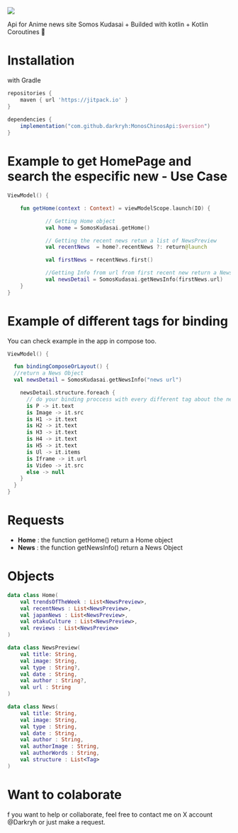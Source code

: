 [![](https://jitpack.io/v/darkryh/SomosKudasai.svg)](https://jitpack.io/#darkryh/SomosKudasai)

Api for Anime news site Somos Kudasai + Builded with kotlin + Kotlin Coroutines :balloon:

# Installation
with Gradle
```groovy  
repositories {   
	maven { url 'https://jitpack.io' }  
}  
  
dependencies {  
	implementation("com.github.darkryh:MonosChinosApi:$version")
}  
```  
# Example to get HomePage and search the especific new - Use Case
```kotlin
ViewModel() {

	fun getHome(context : Context) = viewModelScope.launch(IO) {

            // Getting Home object
            val home = SomosKudasai.getHome()

            // Getting the recent news retun a list of NewsPreview
            val recentNews  = home?.recentNews ?: return@launch

            val firstNews = recentNews.first()

            //Getting Info from url from first recent new return a News Object
            val newsDetail = SomosKudasai.getNewsInfo(firstNews.url)
	}
}
```
# Example of different tags for binding
You can check example in the app in compose too.
```kotlin
ViewModel() {

  fun bindingComposeOrLayout() {
  //return a News Object
  val newsDetail = SomosKudasai.getNewsInfo("news url")

    newsDetail.structure.foreach {
      // do your binding proccess with every different tag about the new
      is P -> it.text
      is Image -> it.src
      is H1 -> it.text
      is H2 -> it.text
      is H3 -> it.text
      is H4 -> it.text
      is H5 -> it.text
      is Ul -> it.items
      is Iframe -> it.url
      is Video -> it.src
      else -> null
    }
  }
}
```

# Requests
- **Home** : the function getHome() return a Home object
- **News** : the function getNewsInfo() return a News Object

# Objects
```kotlin
data class Home(
    val trendsOfTheWeek : List<NewsPreview>,
    val recentNews : List<NewsPreview>,
    val japanNews : List<NewsPreview>,
    val otakuCulture : List<NewsPreview>,
    val reviews : List<NewsPreview>
)
```
```kotlin
data class NewsPreview(
    val title: String,
    val image: String,
    val type : String?,
    val date : String,
    val author : String?,
    val url : String
)
```
```kotlin
data class News(
    val title: String,
    val image: String,
    val type : String,
    val date : String,
    val author : String,
    val authorImage : String,
    val authorWords : String,
    val structure : List<Tag>
)
```
# Want to colaborate
f you want to help or collaborate, feel free to contact me on X account @Darkryh or just make a request.

